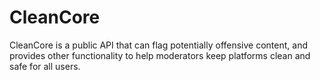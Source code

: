 # CleanCore
CleanCore is a public API that can flag potentially offensive content, and provides other functionality to help moderators keep platforms clean and safe for all users.
